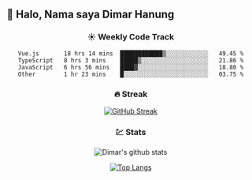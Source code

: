 ## 👋 Halo, Nama saya **Dimar Hanung**

<center>

### :sunny: Weekly Code Track
<!--START_SECTION:waka-->

```text
Vue.js       18 hrs 14 mins  ████████████▒░░░░░░░░░░░░   49.45 %
TypeScript   8 hrs 3 mins    █████▒░░░░░░░░░░░░░░░░░░░   21.86 %
JavaScript   6 hrs 56 mins   ████▓░░░░░░░░░░░░░░░░░░░░   18.80 %
Other        1 hr 23 mins    █░░░░░░░░░░░░░░░░░░░░░░░░   03.75 %
```

<!--END_SECTION:waka-->

### :fire: Streak

[![GitHub Streak](http://github-readme-streak-stats.herokuapp.com?user=dimar-hanung)](https://git.io/streak-stats)

### :chart: Stats

![Dimar's github stats](https://github-readme-stats.vercel.app/api?username=dimar-hanung&show_icons=true&theme=vue)

[![Top Langs](https://github-readme-stats.vercel.app/api/top-langs/?username=dimar-hanung)](#)

</center>
